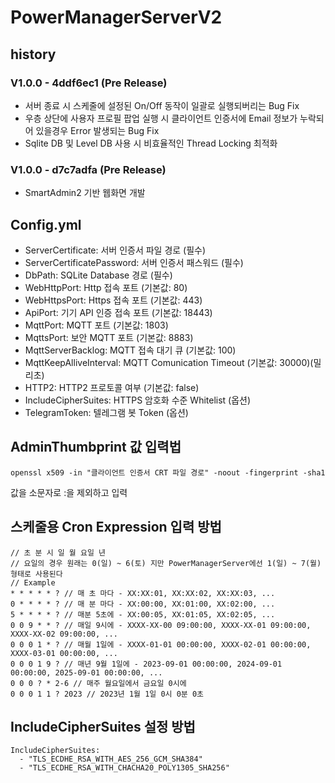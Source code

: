 # PowerManagerServerV2

## history

### V1.0.0 - 4ddf6ec1 (Pre Release)

* 서버 종료 시 스케줄에 설정된 On/Off 동작이 일괄로 실행되버리는 Bug Fix
* 우층 상단에 사용자 프로필 팝업 실행 시 클라이언트 인증서에 Email 정보가 누락되어 있을경우 Error 발생되는 Bug Fix
* Sqlite DB 및 Level DB 사용 시 비효율적인 Thread Locking 최적화

### V1.0.0 - d7c7adfa (Pre Release)

* SmartAdmin2 기반 웹화면 개발

## Config.yml
* ServerCertificate: 서버 인증서 파일 경로 (필수)
* ServerCertificatePassword: 서버 인증서 패스워드 (필수)
* DbPath: SQLite Database 경로 (필수)
* WebHttpPort: Http 접속 포트 (기본값: 80)
* WebHttpsPort: Https 접속 포트 (기본값: 443)
* ApiPort: 기기 API 인증 접속 포트 (기본값: 18443)
* MqttPort: MQTT 포트 (기본값: 1803)
* MqttsPort: 보안 MQTT 포트 (기본값: 8883)
* MqttServerBacklog: MQTT 접속 대기 큐 (기본값: 100)
* MqttKeepAlliveInterval: MQTT Comunication Timeout (기본값: 30000)(밀리초)
* HTTP2: HTTP2 프로토콜 여부 (기본값: false)
* IncludeCipherSuites: HTTPS 암호화 수준 Whitelist (옵션)
* TelegramToken: 텔레그램 봇 Token (옵션)


## AdminThumbprint 값 입력법

```
openssl x509 -in "클라이언트 인증서 CRT 파일 경로" -noout -fingerprint -sha1
```
값을 소문자로 :을 제외하고 입력

## 스케줄용 Cron Expression 입력 방법

```
// 초 분 시 일 월 요일 년
// 요일의 경우 원래는 0(일) ~ 6(토) 지만 PowerManagerServer에선 1(일) ~ 7(월) 형태로 사용된다
// Example
* * * * * ? // 매 초 마다 - XX:XX:01, XX:XX:02, XX:XX:03, ...
0 * * * * ? // 매 분 마다 - XX:00:00, XX:01:00, XX:02:00, ...
5 * * * * ? // 매분 5초에 - XX:00:05, XX:01:05, XX:02:05, ...
0 0 9 * * ? // 매일 9시에 - XXXX-XX-00 09:00:00, XXXX-XX-01 09:00:00, XXXX-XX-02 09:00:00, ...
0 0 0 1 * ? // 매월 1일에 - XXXX-01-01 00:00:00, XXXX-02-01 00:00:00, XXXX-03-01 00:00:00, ...
0 0 0 1 9 ? // 매년 9월 1일에 - 2023-09-01 00:00:00, 2024-09-01 00:00:00, 2025-09-01 00:00:00, ...
0 0 0 ? * 2-6 // 매주 월요일에서 금요일 0시에
0 0 0 1 1 ? 2023 // 2023년 1월 1일 0시 0분 0초
```

## IncludeCipherSuites 설정 방법

```
IncludeCipherSuites:
  - "TLS_ECDHE_RSA_WITH_AES_256_GCM_SHA384"
  - "TLS_ECDHE_RSA_WITH_CHACHA20_POLY1305_SHA256"
```
